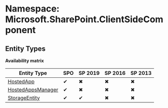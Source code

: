 # Namespace: Microsoft.SharePoint.ClientSideComponent
## Entity Types

**Availability matrix**

Entity Type | SPO | SP 2019 | SP 2016 | SP 2013
----------|-----|---------|---------|--------
[HostedApp](./EntityTypes/HostedApp.md) | ✔ | ✖ | ✖ | ✖
[HostedAppsManager](./EntityTypes/HostedAppsManager.md) | ✔ | ✖ | ✖ | ✖
[StorageEntity](./EntityTypes/StorageEntity.md) | ✔ | ✔ | ✖ | ✖
